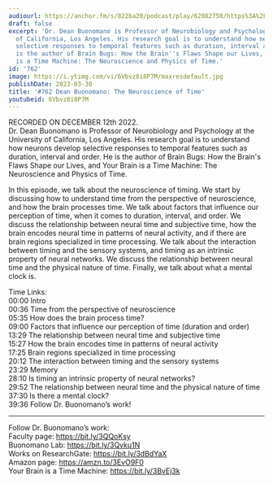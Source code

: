 ```yaml
---
audiourl: https://anchor.fm/s/822ba20/podcast/play/62082750/https%3A%2F%2Fd3ctxlq1ktw2nl.cloudfront.net%2Fstaging%2F2022-11-12%2Fdde80354-8047-4423-8834-59c1b3bab1dd.m4a
draft: false
excerpt: 'Dr. Dean Buonomano is Professor of Neurobiology and Psychology at the University
  of California, Los Angeles. His research goal is to understand how neurons develop
  selective responses to temporal features such as duration, interval and order. He
  is the author of Brain Bugs: How the Brain''s Flaws Shape our Lives, and Your Brain
  is a Time Machine: The Neuroscience and Physics of Time.'
id: '762'
image: https://i.ytimg.com/vi/6Vbvz8i8P7M/maxresdefault.jpg
publishDate: 2023-03-30
title: '#762 Dean Buonomano: The Neuroscience of Time'
youtubeid: 6Vbvz8i8P7M
---
```

<div class="timelinks">

RECORDED ON DECEMBER 12th 2022.  
Dr. Dean Buonomano is Professor of Neurobiology and Psychology at the University of California, Los Angeles. His research goal is to understand how neurons develop selective responses to temporal features such as duration, interval and order. He is the author of Brain Bugs: How the Brain's Flaws Shape our Lives, and Your Brain is a Time Machine: The Neuroscience and Physics of Time.

In this episode, we talk about the neuroscience of timing. We start by discussing how to understand time from the perspective of neuroscience, and how the brain processes time. We talk about factors that influence our perception of time, when it comes to duration, interval, and order. We discuss the relationship between neural time and subjective time, how the brain encodes neural time in patterns of neural activity, and if there are brain regions specialized in time processing. We talk about the interaction between timing and the sensory systems, and timing as an intrinsic property of neural networks. We discuss the relationship between neural time and the physical nature of time. Finally, we talk about what a mental clock is.

Time Links:  
<time>00:00</time> Intro  
<time>00:36</time> Time from the perspective of neuroscience  
<time>05:35</time> How does the brain process time?  
<time>09:00</time> Factors that influence our perception of time (duration and order)  
<time>13:29</time> The relationship between neural time and subjective time  
<time>15:27</time> How the brain encodes time in patterns of neural activity  
<time>17:25</time> Brain regions specialized in time processing  
<time>20:12</time> The interaction between timing and the sensory systems  
<time>23:29</time> Memory  
<time>28:10</time> Is timing an intrinsic property of neural networks?  
<time>29:52</time> The relationship between neural time and the physical nature of time  
<time>37:30</time> Is there a mental clock?  
<time>39:36</time> Follow Dr. Buonomano’s work!

---

Follow Dr. Buonomano’s work:  
Faculty page: https://bit.ly/3QQoKsy  
Buonomano Lab: https://bit.ly/3Qvku1N  
Works on ResearchGate: https://bit.ly/3dBdYaX  
Amazon page: https://amzn.to/3EvO9F0  
Your Brain is a Time Machine: https://bit.ly/3BvEj3k
</div>

